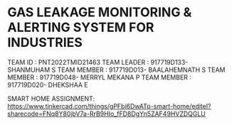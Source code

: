 # GAS LEAKAGE MONITORING & ALERTING SYSTEM FOR INDUSTRIES 



TEAM ID : PNT2022TMID21463
TEAM LEADER : 917719D133- SHANMUHAM S
TEAM MEMBER : 917719D013- BAALAHEMNATH S
TEAM MEMBER : 917719D048- MERRYL MEKANA P
TEAM MEMBER : 917719D020- DHEKSHAA E

SMART HOME ASSIGNMENT:
https://www.tinkercad.com/things/gPFbi6DwATp-smart-home/editel?sharecode=FNq8Y80jbV7a-RrB9HIo_fFD8DgYn5ZAF49HVZDQGLU
